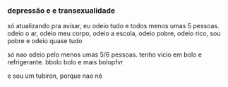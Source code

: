### depressão e e transexualidade
só atualizando pra avisar, eu odeio tudo e todos menos umas 5 pessoas. odeio o ar, odeio meu corpo, odeio a escola, odeio pobre, odeio rico, sou pobre e odeio quase tudo

só nao odeio pelo menos umas 5/6 pessoas. tenho vicio em bolo e refrigerante. bbolo bolo e mais bolopfvr

e sou um tubiron, porque nao né

<!--
**Luca970/Luca970** is a ✨ _special_ ✨ repository because its `README.md` (this file) appears on your GitHub profile.

Here are some ideas to get you started:

- 🔭 I’m currently working on ...
- 🌱 I’m currently learning ...
- 👯 I’m looking to collaborate on ...
- 🤔 I’m looking for help with ...
- 💬 Ask me about ...
- 📫 How to reach me: ...
- 😄 Pronouns: ...
- ⚡ Fun fact: ...
-->
